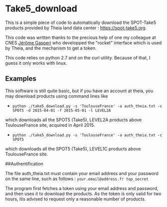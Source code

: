 # Take5_download

This is a simple piece of code to automatically download the SPOT-Take5 products provided by Theia land data center : https://spot-take5.org. 

This code was written thanks to the precious help of one my colleague at CNES [Jérôme Gasperi](https://www.linkedin.com/pulse/rocket-earth-your-pocket-gasperi-jerome) who developped the "rocket" interface which is used by Theia, and the mechanism to get a token.

This code relies on python 2.7 and on the curl utility. Because of that, I guess it only works with linux.

## Examples
This software is still quite basic, but if you have an account at theia, you may download products using command lines like 

- `python ./take5_download.py -s 'ToulouseFrance' -a auth_theia.txt -c SPOT5 -d 2015-04-01 -f 2015-05-01 -l LEVEL2A`

 which downloads all the SPOT5 (Take5), LEVEL2A products above ToulouseFrance site, acquired in April 2015.

 - `python ./take5_download.py -s 'ToulouseFrance' -a auth_theia.txt -c SPOT5`

 which downloads all the SPOT5 (Take5), LEVEL1C products above ToulouseFrance site.


##Authentification 

The file auth_theia.txt must contain your email address and your password on the same line, such as follows :
`your.email@address.fr top_secret`

The program first fetches a token using your email address and password, and then uses it to download the products. As the token is only valid for two hours, itis advised to request only a reasonable number of products. 

